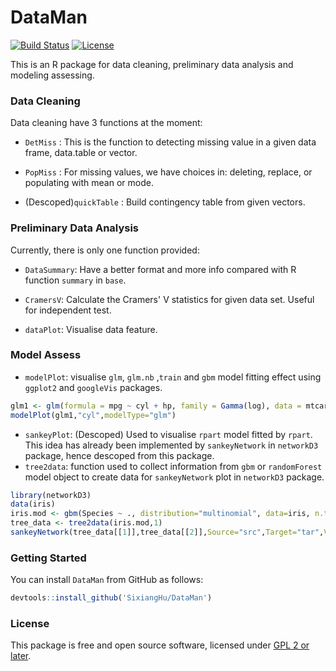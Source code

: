 # DataMan

[![Build Status](https://travis-ci.org/SixiangHu/DataMan.svg?branch=master)](https://travis-ci.org/SixiangHu/DataMan) [![License](http://img.shields.io/badge/license-GPL%20%28%3E=%202%29-brightgreen.svg?style=flat)](http://www.gnu.org/licenses/gpl-2.0.html)

This is an R package for data cleaning, preliminary data analysis and modeling assessing.

### Data Cleaning

Data cleaning have 3 functions at the moment:

* `DetMiss` : This is the function to detecting missing value in a given data frame, data.table or vector.

* `PopMiss` : For missing values, we have choices in: deleting, replace, or populating with mean or mode.

* (Descoped)`quickTable` : Build contingency table from given vectors.

### Preliminary Data Analysis

Currently, there is only one function provided:

* `DataSummary`: Have a better format and more info compared with R function `summary` in `base`.

* `CramersV`: Calculate the Cramers' V statistics for given data set. Useful for independent test.

* `dataPlot`: Visualise data feature.

### Model Assess

* `modelPlot`: visualise `glm`, `glm.nb` ,`train` and `gbm` model fitting effect using `ggplot2` and `googleVis` packages.

```r
glm1 <- glm(formula = mpg ~ cyl + hp, family = Gamma(log), data = mtcars, weights = wt)
modelPlot(glm1,"cyl",modelType="glm")
```

* `sankeyPlot`: (Descoped) Used to visualise `rpart` model fitted by `rpart`.  This idea has already been implemented by `sankeyNetwork` in `networkD3` package, hence descoped from this package.
* `tree2data`: function used to collect information from `gbm` or `randomForest` model object to create data for `sankeyNetwork` plot in `networkD3` package.

```r
library(networkD3)
data(iris)
iris.mod <- gbm(Species ~ ., distribution="multinomial", data=iris, n.trees=2000, shrinkage=0.01, cv.folds=5, verbose=FALSE, n.cores=1)
tree_data <- tree2data(iris.mod,1)
sankeyNetwork(tree_data[[1]],tree_data[[2]],Source="src",Target="tar",Value="value",NodeID="name")

```

### Getting Started

You can install `DataMan` from GitHub as follows:

```r
devtools::install_github('SixiangHu/DataMan')
```

### License

This package is free and open source software, licensed under [GPL 2 or later](http://opensource.org/licenses/gpl-license).
